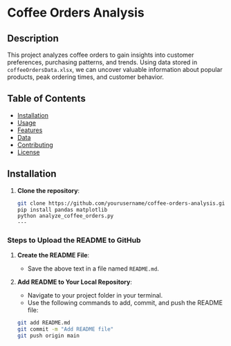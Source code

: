 # Coffee Orders Analysis

## Description
This project analyzes coffee orders to gain insights into customer preferences, purchasing patterns, and trends. Using data stored in `coffeeOrdersData.xlsx`, we can uncover valuable information about popular products, peak ordering times, and customer behavior.

## Table of Contents
- [Installation](#installation)
- [Usage](#usage)
- [Features](#features)
- [Data](#data)
- [Contributing](#contributing)
- [License](#license)

## Installation
1. **Clone the repository**:
   ```bash
   git clone https://github.com/yourusername/coffee-orders-analysis.git
   pip install pandas matplotlib
   python analyze_coffee_orders.py
   ---

### Steps to Upload the README to GitHub

1. **Create the README File**:
   - Save the above text in a file named `README.md`.

2. **Add README to Your Local Repository**:
   - Navigate to your project folder in your terminal.
   - Use the following commands to add, commit, and push the README file:

   ```bash
   git add README.md
   git commit -m "Add README file"
   git push origin main
